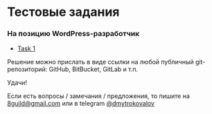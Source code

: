 # Тестовые задания

### На позицию WordPress-разработчик

- [Task 1](task1/README.md)

Решение можно прислать в виде ссылки на любой публичный git-репозиторий: GitHub, BitBucket, GitLab и т.п.

Удачи!

Если есть вопросы / замечания / предложения, то пишите на 8guild@gmail.com или в telegram [@dmytrokovalov](https://t.me/dmytrokovalov)